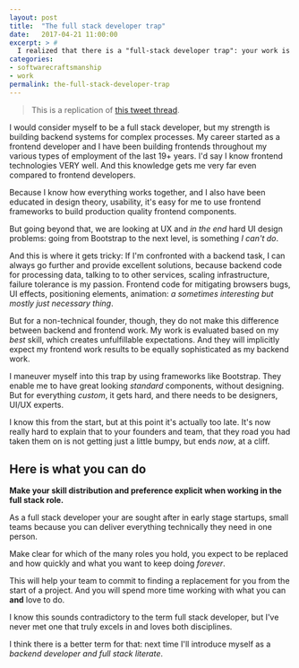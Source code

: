 ```yaml
---
layout: post
title:  "The full stack developer trap"
date:   2017-04-21 11:00:00
excerpt: > #
  I realized that there is a "full-stack developer trap": your work is evaluated based on your best skill, which unfulfillable expectations.
categories:
- softwarecraftsmanship
- work
permalink: the-full-stack-developer-trap
---
```


> This is a replication of [this tweet thread](https://twitter.com/coderbyheart/status/853163306349187072).

I would consider myself to be a full stack developer, but my strength is building backend systems for complex processes. My career started as a frontend developer and I have been building frontends throughout my various types of employment of the last 19+ years. I'd say I know frontend technologies VERY well. And this knowledge gets me very far even compared to frontend developers.

Because I know how everything works together, and I also have been educated in design theory, usability, it's easy for me to use frontend frameworks to build production quality frontend components.

But going beyond that, we are looking at UX and *in the end* hard UI design problems: going from Bootstrap to the next level, is something *I can't do*.

And this is where it gets tricky: If I'm confronted with a backend task, I can always go further and provide excellent solutions, because backend code for processing data, talking to to other services, scaling infrastructure, failure tolerance is my passion. Frontend code for mitigating browsers bugs, UI effects, positioning elements, animation: *a sometimes interesting but mostly just necessary thing*. 

But for a non-technical founder, though, they do not make this difference between backend and frontend work. My work is evaluated based on my *best* skill, which creates unfulfillable expectations. And they will implicitly expect my frontend work results to be equally sophisticated as my backend work.

I maneuver myself into this trap by using frameworks like Bootstrap. They enable me to have great looking *standard* components, without designing. But for everything *custom*, it gets hard, and there needs to be designers, UI/UX experts. 

I know this from the start, but at this point it's actually too late. It's now really hard to explain that to your founders and team, that they road you had taken them on is not getting just a little bumpy, but ends *now*, at a cliff.

## Here is what you can do

**Make your skill distribution and preference explicit when working in the full stack role.**

As a full stack developer your are sought after in early stage startups, small teams because you can deliver everything technically they need in one person.

Make clear for which of the many roles you hold, you expect to be replaced and how quickly and what you want to keep doing *forever*.

This will help your team to commit to finding a replacement for you from the start of a project. And you will spend more time working with what you can **and** love to do.

I know this sounds contradictory to the term full stack developer, but I've never met one that truly excels in and loves both disciplines.

I think there is a better term for that: next time I'll introduce myself as a *backend developer and full stack literate*.
